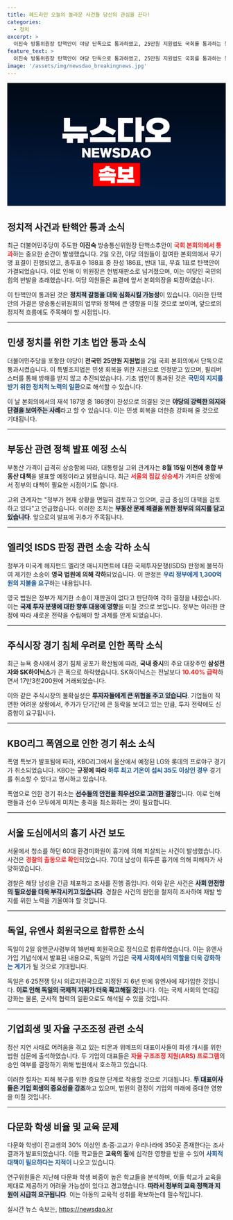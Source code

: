```yaml
---
title: 헤드라인 오늘의 놀라운 사건들 당신의 관심을 끈다!
categories:
  - 정치
excerpt: >
  이진숙 방통위원장 탄핵안이 야당 단독으로 통과하였고, 25만원 지원법도 국회를 통과하는 등 정치적 격변 속에서 민생과 부동산 대책 논의가 활발히 진행되고 있다. 클릭하여 자세히 알아보세요!
feature_text: >
  이진숙 방통위원장 탄핵안이 야당 단독으로 통과하였고, 25만원 지원법도 국회를 통과하는 등 정치적 격변 속에서 민생과 부동산 대책 논의가 활발히 진행되고 있다. 클릭하여 자세히 알아보세요!
image: '/assets/img/newsdao_breakingnews.jpg'
---
```


<p><img src="/assets/img/newsdao_breakingnews.jpg" alt="pcversion 속보" /></p>

<h2 data-ke-size="size26">정치적 사건과 탄핵안 통과 소식</h2>

<p data-ke-size="size16">최근 더불어민주당이 주도한 <b>이진숙</b> 방송통신위원장 탄핵소추안이 <b><span style="color: #ee2323;">국회 본회의에서 통과</span></b>하는 중요한 순간이 발생했습니다. 2일 오전, 야당 의원들이 참여한 본회의에서 무기명 표결이 진행되었고, 총투표수 188표 중 찬성 186표, 반대 1표, 무효 1표로 탄핵안이 가결되었습니다. 이로 인해 이 위원장은 헌법재판소로 넘겨졌으며, 이는 여당인 국민의힘의 반발을 초래했습니다. 여당 의원들은 표결에 앞서 본회의장을 퇴장하였습니다.</p>

<p data-ke-size="size16">이 탄핵안이 통과된 것은 <b><span style="background-color: #21538527;">정치적 갈등을 더욱 심화시킬 가능성</span></b>이 있습니다. 이러한 탄핵안의 가결은 방송통신위원회의 업무와 정책에 큰 영향을 미칠 것으로 보이며, 앞으로의 정치적 흐름에도 주목해야 할 시점입니다.</p>

<hr />

<h2 data-ke-size="size26">민생 정치를 위한 기초 법안 통과 소식</h2>

<p data-ke-size="size16">더불어민주당을 포함한 야당이 <b>전국민 25만원 지원법</b>을 2일 국회 본회의에서 단독으로 통과시켰습니다. 이 특별조치법은 민생 회복을 위한 지원으로 인정받고 있으며, 필리버스터를 통해 방해를 받지 않고 추진되었습니다. 기초 법안이 통과된 것은 <b><span style="color: #1a5490;">국민의 지지를 받기 위한 정치적 노력의 일환</span></b>으로 해석할 수 있습니다.</p>

<p data-ke-size="size16">이 날 본회의에서의 재석 187명 중 186명이 찬성으로 의결된 것은 <b><span style="background-color: #21538527;">야당의 강력한 의지와 단결을 보여주는 사례</span></b>라고 할 수 있습니다. 이는 민생 회복을 더한층 강화해 줄 것으로 기대됩니다.</p>

<hr />

<h2 data-ke-size="size26">부동산 관련 정책 발표 예정 소식</h2>

<p data-ke-size="size16">부동산 가격이 급격히 상승함에 따라, 대통령실 고위 관계자는 <b>8월 15일 이전에 종합 부동산 대책</b>을 발표할 예정이라고 밝혔습니다. 최근 <b><span style="color: #ee2323;">서울의 집값 상승세</span></b>가 가파른 상황에서 정부의 대책이 필요한 시점이기도 합니다.</p>

<p data-ke-size="size16">고위 관계자는 "정부가 현재 상황을 면밀히 검토하고 있으며, 공급 중심의 대책을 검토하고 있다"고 언급했습니다. 이러한 조치는 <b><span style="background-color: #21538527;">부동산 문제 해결을 위한 정부의 의지를 담고 있습니다</span></b>. 앞으로의 발표에 귀추가 주목됩니다.</p>

<hr />

<h2 data-ke-size="size26">엘리엇 ISDS 판정 관련 소송 각하 소식</h2>

<p data-ke-size="size16">정부가 미국계 헤지펀드 엘리엇 매니지먼트에 대한 국제투자분쟁(ISDS) 판정에 불복하여 제기한 소송이 <b>영국 법원에 의해 각하</b>되었습니다. 이 판정은 <b><span style="color: #1a5490;">우리 정부에게 1,300억원의 지불을 요구</span></b>하는 내용입니다.</p>

<p data-ke-size="size16">영국 법원은 정부가 제기한 소송이 재판권이 없다고 판단하여 각하 결정을 내렸습니다. 이는 <b><span style="background-color: #21538527;">국제 투자 분쟁에 대한 향후 대응에 영향</span></b>을 미칠 것으로 보입니다. 정부는 이러한 판정에 따라 새로운 전략을 수립해야 할 과제를 안게 되었습니다.</p>

<hr />

<h2 data-ke-size="size26">주식시장 경기 침체 우려로 인한 폭락 소식</h2>

<p data-ke-size="size16">최근 뉴욕 증시에서 경기 침체 공포가 확산됨에 따라, <b>국내 증시</b>의 주요 대장주인 <b>삼성전자와 SK하이닉스</b>가 큰 폭으로 하락했습니다. SK하이닉스는 전날보다 <b><span style="color: #ee2323;">10.40% 급락</span></b>하면서 17만3천200원에 거래되었습니다.</p>

<p data-ke-size="size16">이와 같은 주식시장의 불확실성은 <b><span style="background-color: #21538527;">투자자들에게 큰 위협을 주고 있습니다</span></b>. 기업들이 직면한 어려운 상황에서, 주가가 단기간에 큰 등락을 보이고 있는 만큼, 투자 전략에도 신중함이 요구됩니다.</p>

<hr />

<h2 data-ke-size="size26">KBO리그 폭염으로 인한 경기 취소 소식</h2>

<p data-ke-size="size16">폭염 특보가 발표됨에 따라, KBO리그에서 울산에서 예정된 LG와 롯데의 프로야구 경기가 취소되었습니다. KBO는 <b>규정에 따라 </b><b><span style="color: #1a5490;">하루 최고 기온이 섭씨 35도 이상인 경우</span></b> 경기를 취소할 수 있다고 명시하고 있습니다.</p>

<p data-ke-size="size16">폭염으로 인한 경기 취소는 <b><span style="background-color: #21538527;">선수들의 안전을 최우선으로 고려한 결정</span></b>입니다. 이로 인해 팬들과 선수 모두에게 미치는 충격을 최소화하는 것이 필요합니다.</p>

<hr />

<h2 data-ke-size="size26">서울 도심에서의 흉기 사건 보도</h2>

<p data-ke-size="size16">서울에서 청소를 하던 60대 환경미화원이 흉기에 의해 피살되는 사건이 발생했습니다. 사건은 <b><span style="color: #ee2323;">경찰의 출동으로 확인</span></b>되었습니다. 70대 남성이 휘두른 흉기에 의해 피해자가 사망하였습니다.</p>

<p data-ke-size="size16">경찰은 해당 남성을 긴급 체포하고 조사를 진행 중입니다. 이와 같은 사건은 <b><span style="background-color: #21538527;">사회 안전망의 필요성을 더욱 부각시키고 있습니다</span></b>. 경찰은 사건의 원인을 철저히 조사하여 재발 방지를 위한 노력을 기울여야 할 것입니다.</p>

<hr />

<h2 data-ke-size="size26">독일, 유엔사 회원국으로 합류한 소식</h2>

<p data-ke-size="size16">독일이 2일 유엔군사령부의 18번째 회원국으로 정식으로 합류하였습니다. 이는 유엔사 가입 기념식에서 발표된 내용으로, 독일의 가입은 <b><span style="color: #1a5490;">국제 사회에서의 역할을 더욱 강화하는 계기</span></b>가 될 것으로 기대됩니다.</p>

<p data-ke-size="size16">독일은 6·25전쟁 당시 의료지원국으로 지정된 지 6년 만에 유엔사에 재가입한 것입니다. <b><span style="background-color: #21538527;">이로 인해 독일의 국제적 지위가 더욱 확고해질 것</span></b>입니다. 이는 국제 사회의 연대감 강화는 물론, 군사적 협력의 일환으로도 해석될 수 있을 것입니다.</p>

<hr />

<h2 data-ke-size="size26">기업회생 및 자율 구조조정 관련 소식</h2>

<p data-ke-size="size16">정산 지연 사태로 어려움을 겪고 있는 티몬과 위메프의 대표이사들이 회생 개시를 위한 법원 심문에 출석하였습니다. 두 기업의 대표들은 <b><span style="color: #ee2323;">자율 구조조정 지원(ARS) 프로그램</span></b>의 승인 여부를 결정하기 위해 법원에서 호소하고 있습니다.</p>

<p data-ke-size="size16">이러한 절차는 피해 복구를 위한 중요한 단계로 작용할 것으로 기대됩니다. <b><span style="background-color: #21538527;">두 대표이사들은 기업 회생의 중요성을 강조</span></b>하고 있으며, 법원의 결정이 기업의 미래에 중대한 영향을 미칠 것입니다.</p>

<hr />

<h2 data-ke-size="size26">다문화 학생 비율 및 교육 문제</h2>

<p data-ke-size="size16">다문화 학생이 전교생의 30% 이상인 초·중·고교가 우리나라에 350곳 존재한다는 조사 결과가 발표되었습니다. 이들 학교들은 <b>교육의 질</b>에 심각한 영향을 받을 수 있어 <b><span style="color: #1a5490;">사회적 대책이 필요하다는 지적이</span></b> 나오고 있습니다.</p>

<p data-ke-size="size16">연구위원들은 지난해 다문화 학생 비중이 높은 학교들을 분석하며, 이들 학교가 교육을 제대로 제공하기 어려울 가능성이 있다고 경고했습니다. <b><span style="background-color: #21538527;">따라서 정부의 교육 정책과 지원이 시급히 요구됩니다</span></b>. 이는 아동의 교육적 성취를 확보하는데 필수적입니다.</p>

<p data-ke-size="size16"></p>
실시간 뉴스 속보는, <a href="https://newsdao.kr" rel="dofollow">https://newsdao.kr</a>


